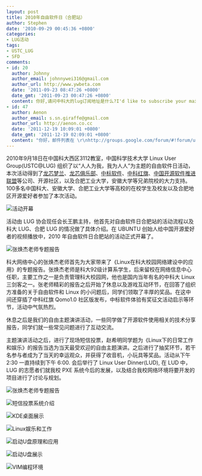 ```yaml
---
layout: post
title: 2010年自由软件日（合肥站）
author: Stephen
date: '2010-09-29 00:45:36 +0800'
categories:
- LUG活动
tags:
- USTC_LUG
- SFD
comments:
- id: 20
  author: Johnny
  author_email: johnnywei316@gmail.com
  author_url: http://www.ywbeta.com
  date: '2011-09-23 08:47:26 +0800'
  date_gmt: '2011-09-23 00:47:26 +0800'
  content: 你好,请问中科大的lug订阅地址是什么?I'd like to subscribe your mailing list :-)
- id: 47
  author: Aenon
  author_email: s.sn.giraffe@gmail.com
  author_url: http://aenon.co.cc
  date: '2011-12-19 10:09:01 +0800'
  date_gmt: '2011-12-19 02:09:01 +0800'
  content: "你好，邮件列表在 \r\nhttp://groups.google.com/forum/#!forum/ustc_lug"
---
```

2010年9月18日在中国科大西区3112教室，中国科学技术大学 Linux User Group(USTC@LUG) 组织了以“人人为我，我为人人”为主题的自由软件日活动，本次活动得到了[龙芯梦兰](http://www.lemote.com/)、[龙芯俱乐部](http://blog.sina.com.cn/loongsonclub)、[中标软件](http://www.cs2c.com.cn/)、[中科红旗](http://www.redflag-linux.com/)、[中国开源软件推进联盟](http://www.oss.org.cn/)等公司、开源社区，以及合肥工业大学，安徽大学等兄弟院校的大力支持。100多名中国科大、安徽大学、合肥工业大学等高校的在校学生及校友以及合肥地区开源爱好者参加了本次活动。

![活动开幕](http://hfs.mirrors.asia/61afb8f9ce2b58e7c619f144ace1f6e898c2f5213001e85a46146edccbb3ca7f?type=image/jpeg)

活动由 LUG 协会现任会长王鹏主持，他首先对自由软件日合肥站的活动流程以及科大 LUG、合肥 LUG 的情况做了具体介绍。在 UBUNTU 创始人给中国开源爱好者的视频播放中，2010 年自由软件日合肥站的活动正式开幕了。

![张焕杰老师专题报告](http://hfs.mirrors.asia/a39d9b883bf7e5cb62f651244a33423a79c9ff0e1680d126e5d44374083fa912?type=image/jpeg)

科大网络中心的张焕杰老师首先为大家带来了《Linux在科大校园网络建设中的应用》的专题报告。张焕杰老师是科大92级计算系学生，后来留校在网络信息中心任职，主要工作之一是负责管理科大校园网，他也是国内当年有名的中科大 Linux 三剑客之一。张老师精彩的报告之后开始了休息以及游戏互动环节，在回答了组织方准备的关于自由软件和 Linux 的小问题后，同学们领取了丰厚的奖品。在这中间还穿插了中科红旗 Qomo1.0 社区版发布，中标软件体验有奖征文活动启示等环节，活动中气氛热烈。

休息之后是我们的自由主题演讲活动，一些同学做了开源软件使用相关的技术分享报告，同学们就一些常见问题进行了互动交流。

主题演讲活动之后，进行了现场短信投票，赵希明同学题为《Linux下的日常工作和娱乐》的报告当选为当天最受欢迎的自由主题演讲。之后进行了抽奖环节，若干名参与者成为了当天的幸运观众，并获得了收音机，小玩具等奖品。活动从下午 2:30 一直持续到下午 6:00. 会后举行了 Linux User Dinner(LUD), 在 LUD 中，LUG 的志愿者们就我校 PXE 系统今后的发展，以及结合我校网络环境将要开发的项目进行了讨论与规划。

![张焕杰老师专题报告](http://hfs.mirrors.asia/a39d9b883bf7e5cb62f651244a33423a79c9ff0e1680d126e5d44374083fa912?type=image/jpeg)

![短信投票系统介绍](http://hfs.mirrors.asia/1a227435d26b19badfb3615741ef89ae050f9dbca3e927d61c2ffd61490d5414?type=image/jpeg)

![KDE桌面展示](http://hfs.mirrors.asia/4173c3e0f635bd5c2ca34b182016dc762867f055c8ead776d454f8be58428fbe?type=image/jpeg)

![Linux娱乐和工作](http://hfs.mirrors.asia/fed728fd708ebb4eb34ae808d3be64aa89b284a5754becf0e29e740126b792ad?type=image/jpeg)

![启动U盘原理和应用](http://hfs.mirrors.asia/427460a62b1838352afce9b24ce210dce804e423685fcd05e8adcd362716d1ac?type=image/jpeg)

![启动U盘展示](http://hfs.mirrors.asia/16bd87f425bf5309621e1d7c8103538314057cf7ef8b11557c540ff63ec0d7f6?type=image/jpeg)

![VIM编程环境](http://hfs.mirrors.asia/8af63a24af413581e2f28ae9fe23b4e99c703304ca93fb93340c1cc1593e86c9?type=image/jpeg)
